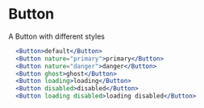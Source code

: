 Button
===

A Button with different styles

```jsx
  <Button>default</Button>
  <Button nature="primary">primary</Button>
  <Button nature="danger">danger</Button>
  <Button ghost>ghost</Button>
  <Button loading>loading</Button>
  <Button disabled>disabled</Button>
  <Button loading disabled>loading disabled</Button>
```

<!-- STORY -->